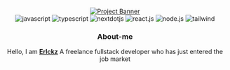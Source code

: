 <div align="center">
  <br />
    <a href="https://youtu.be/oKIThIihv60" target="_blank">
      <img src="https://cdn.discordapp.com/attachments/1079570865089417396/1236460310492217425/Banner_GitHub.png?ex=663816e6&is=6636c566&hm=7ba2681bd3c1a55864d3801c00c55858b891a911df631daaa0c107ec8d4fe740&" alt="Project Banner">
    </a>
  <br />

  <div>
    <img src="https://img.shields.io/badge/-JavaScript_-black?style=for-the-badge&logoColor=black&logo=javascript&color=D5FF7C" alt="javascript" />
    <img src="https://img.shields.io/badge/-TypeScript-black?style=for-the-badge&logoColor=white&logo=typescript&color=3178C6" alt="typescript" />
    <img src="https://img.shields.io/badge/-Next_JS-black?style=for-the-badge&logoColor=white&logo=nextdotjs&color=303030" alt="nextdotjs" />
    <img src="https://img.shields.io/badge/-React.Js_-black?style=for-the-badge&logoColor=black&logo=react&color=4FF4FF" alt="react.js" />
    <img src="https://img.shields.io/badge/-Node.Js_-black?style=for-the-badge&logoColor=black&logo=node.js&color=68FF89" alt="node.js" />
    <img src="https://img.shields.io/badge/-Tailwind_-black?style=for-the-badge&logoColor=black&logo=tailwindcss&color=68C9FF" alt="tailwind" />
  </div>

  <h3 align="center">About-me</h3>

   <div align="center">
     Hello, I am <a href="https://erlckz.com/" target="_blank"><b>Erlckz</b></a> A freelance fullstack developer who has just entered the job market
    </div>
</div>
